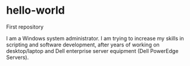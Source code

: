 # hello-world
First repository

I am a Windows system administrator. I am trying to increase my skills in scripting and software development, after years of working on desktop/laptop and Dell enterprise server equipment (Dell PowerEdge Servers).
